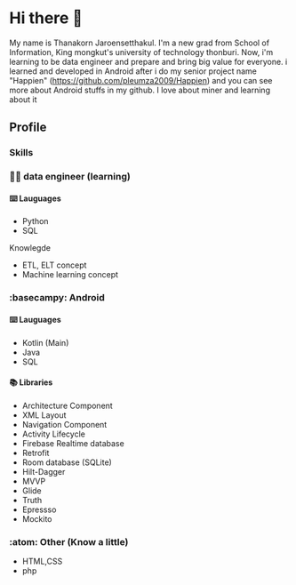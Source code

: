 # Hi there 👋

My name is  Thanakorn Jaroensetthakul. I'm  a new grad  from School of Information, King mongkut's university of technology thonburi. Now, i'm learning to be data engineer and prepare and bring big value for everyone. i learned and developed  in Android  after i do my senior project name "Happien" (https://github.com/pleumza2009/Happien) and you can see more  about Android stuffs in my github. I love about miner and learning about it


## Profile

### Skills


###  :construction_worker_man:	data engineer (learning)

#### :keyboard: Lauguages
- Python
- SQL


Knowlegde
 - ETL, ELT concept 
 -  Machine learning concept


### :basecampy: Android

#### :keyboard: Lauguages
- Kotlin (Main)
- Java
- SQL

#### :books: Libraries
- Architecture Component 
- XML Layout
- Navigation Component
- Activity Lifecycle
- Firebase Realtime database
- Retrofit
- Room database (SQLite)
- Hilt-Dagger
- MVVP
- Glide
- Truth
- Epressso
- Mockito


### :atom: Other (Know a little)
- HTML,CSS
- php

<!--
**pleumza2009/pleumza2009** is a ✨ _special_ ✨ repository because its `README.md` (this file) appears on your GitHub profile.

Here are some ideas to get you started:

- 🔭 I’m currently working on ...
- 🌱 I’m currently learning ...
- 👯 I’m looking to collaborate on ...
- 🤔 I’m looking for help with ...
- 💬 Ask me about ...
- 📫 How to reach me: ...
- 😄 Pronouns: ...
- ⚡ Fun fact: ...
-->
